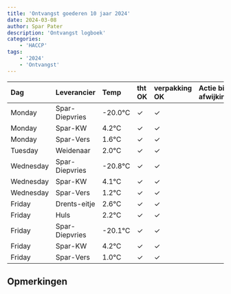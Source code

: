 ```yaml
---
title: 'Ontvangst goederen 10 jaar 2024'
date: 2024-03-08
author: Spar Pater
description: 'Ontvangst logboek'
categories:
    - 'HACCP'
tags:
    - '2024'
    - 'Ontvangst'
---
```

| Dag | Leverancier | Temp | tht OK | verpakking OK | Actie bij afwijking | Controle door |
|:---|:---|:---|:---|:---|:---|:---|
| Monday | Spar-Diepvries | -20.0°C | &check; | &check; | | DPater |
| Monday | Spar-KW | 4.2°C | &check; | &check; | | DPater |
| Monday | Spar-Vers | 1.6°C | &check; | &check; | | DPater |
| Tuesday | Weidenaar | 2.0°C | &check; | &check; | | DPater |
| Wednesday | Spar-Diepvries | -20.8°C | &check; | &check; | | WPater |
| Wednesday | Spar-KW | 4.1°C | &check; | &check; | | WPater |
| Wednesday | Spar-Vers | 1.2°C | &check; | &check; | | WPater |
| Friday | Drents-eitje | 2.6°C | &check; | &check; | | WPater |
| Friday | Huls | 2.2°C | &check; | &check; | | WPater |
| Friday | Spar-Diepvries | -20.1°C | &check; | &check; | | WPater |
| Friday | Spar-KW | 4.2°C | &check; | &check; | | WPater |
| Friday | Spar-Vers | 1.0°C | &check; | &check; | | WPater |

## Opmerkingen


